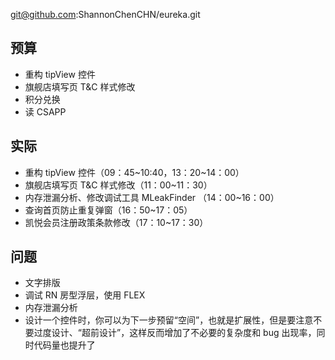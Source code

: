 
git@github.com:ShannonChenCHN/eureka.git


## 预算

- 重构 tipView 控件
- 旗舰店填写页 T&C 样式修改
- 积分兑换
- 读 CSAPP


## 实际

- 重构 tipView 控件（09：45~10:40，13：20~14：00）
- 旗舰店填写页 T&C 样式修改（11：00~11：30）
- 内存泄漏分析、修改调试工具 MLeakFinder （14：00~16：00）
- 查询首页防止重复弹窗（16：50~17：05）
- 凯悦会员注册政策条款修改（17：10~17：30）

## 问题


- 文字排版
- 调试 RN 房型浮层，使用 FLEX 
- 内存泄漏分析
- 设计一个控件时，你可以为下一步预留“空间”，也就是扩展性，但是要注意不要过度设计、“超前设计”，这样反而增加了不必要的复杂度和 bug 出现率，同时代码量也提升了
